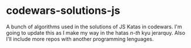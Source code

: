 # codewars-solutions-js
A bunch of algorithms used in the solutions of JS Katas in codewars. I'm going to update this as I make my way in the hatas *n-th* kyu jerarquy. Also I'll include more repos with another programming lenguages.
